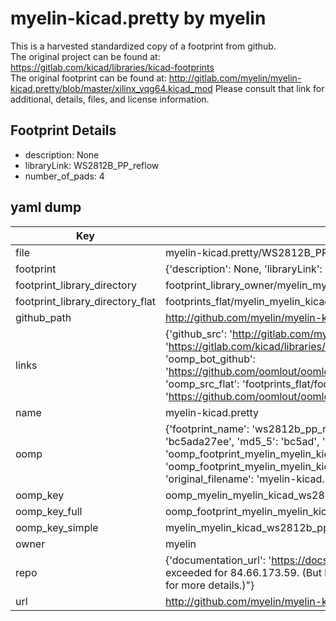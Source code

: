 # myelin-kicad.pretty by myelin  
This is a harvested standardized copy of a footprint from github.  
The original project can be found at:  
https://gitlab.com/kicad/libraries/kicad-footprints  
The original footprint can be found at:
http://gitlab.com/myelin/myelin-kicad.pretty/blob/master/xilinx_vqg64.kicad_mod
Please consult that link for additional, details, files, and license information.  
## Footprint Details
* description: None  
* libraryLink: WS2812B_PP_reflow  
* number_of_pads: 4  
## yaml dump  
| Key | Value |  
| --- | --- |  
| file | myelin-kicad.pretty/WS2812B_PP_reflow.kicad_mod |  
| footprint | {'description': None, 'libraryLink': 'WS2812B_PP_reflow', 'number_of_pads': 4} |  
| footprint_library_directory | footprint_library_owner/myelin_myelin-kicad.pretty |  
| footprint_library_directory_flat | footprints_flat/myelin_myelin_kicad_ws2812b_pp_reflow/working |  
| github_path | http://github.com/myelin/myelin-kicad.pretty/blob/master/WS2812B_PP_reflow.kicad_mod |  
| links | {'github_src': 'http://gitlab.com/myelin/myelin-kicad.pretty/blob/master/xilinx_vqg64.kicad_mod', 'github_src_repo': 'https://gitlab.com/kicad/libraries/kicad-footprints', 'oomp_bot': 'footprints/myelin_myelin_kicad_ws2812b_pp_reflow/working', 'oomp_bot_github': 'https://github.com/oomlout/oomlout_oomp_footprint_bot/tree/main/footprints/myelin_myelin_kicad_ws2812b_pp_reflow/working', 'oomp_src_flat': 'footprints_flat/footprints_flat/myelin_myelin_kicad_ws2812b_pp_reflow/working', 'oomp_src_flat_github': 'https://github.com/oomlout/oomlout_oomp_footprint_src/tree/main/footprints_flat/myelin_myelin_kicad_ws2812b_pp_reflow/working'} |  
| name | myelin-kicad.pretty |  
| oomp | {'footprint_name': 'ws2812b_pp_reflow', 'library_name': 'myelin_kicad', 'md5': 'bc5ada27ee9c2ba1e6682815d7648143', 'md5_10': 'bc5ada27ee', 'md5_5': 'bc5ad', 'md5_6': 'bc5ada', 'oomp_key': 'oomp_myelin_myelin_kicad_ws2812b_pp_reflow', 'oomp_key_extra': 'oomp_footprint_myelin_myelin_kicad_ws2812b_pp_reflow', 'oomp_key_full': 'oomp_footprint_myelin_myelin_kicad_ws2812b_pp_reflow_bc5ada', 'oomp_key_simple': 'myelin_myelin_kicad_ws2812b_pp_reflow', 'original_filename': 'myelin-kicad.pretty/WS2812B_PP_reflow.kicad_mod', 'owner_name': 'myelin'} |  
| oomp_key | oomp_myelin_myelin_kicad_ws2812b_pp_reflow |  
| oomp_key_full | oomp_footprint_myelin_myelin_kicad_ws2812b_pp_reflow |  
| oomp_key_simple | myelin_myelin_kicad_ws2812b_pp_reflow |  
| owner | myelin |  
| repo | {'documentation_url': 'https://docs.github.com/rest/overview/resources-in-the-rest-api#rate-limiting', 'message': "API rate limit exceeded for 84.66.173.59. (But here's the good news: Authenticated requests get a higher rate limit. Check out the documentation for more details.)"} |  
| url | http://github.com/myelin/myelin-kicad.pretty |  

